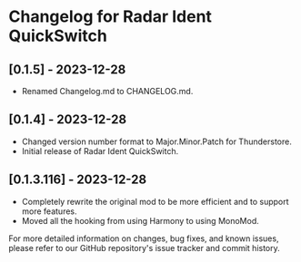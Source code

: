 # Changelog for Radar Ident QuickSwitch

## [0.1.5] - 2023-12-28

- Renamed Changelog.md to CHANGELOG.md.

## [0.1.4] - 2023-12-28

- Changed version number format to Major.Minor.Patch for Thunderstore.
- Initial release of Radar Ident QuickSwitch.

## [0.1.3.116] - 2023-12-28

- Completely rewrite the original mod to be more efficient and to support more features.
- Moved all the hooking from using Harmony to using MonoMod.

For more detailed information on changes, bug fixes, and known issues, please refer to our GitHub repository's issue tracker and commit history.
